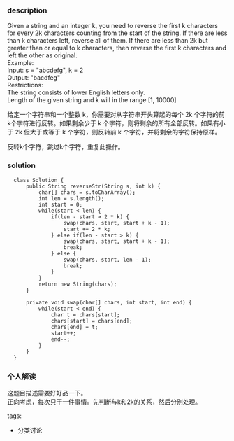 ### description    
    
  Given a string and an integer k, you need to reverse the first k characters for every 2k characters counting from the start of the string. If there are less than k characters left, reverse all of them. If there are less than 2k but greater than or equal to k characters, then reverse the first k characters and left the other as original.  
  Example:  
  Input: s = "abcdefg", k = 2  
  Output: "bacdfeg"  
  Restrictions:  
  The string consists of lower English letters only.  
  Length of the given string and k will in the range [1, 10000]  
    
  给定一个字符串和一个整数 k，你需要对从字符串开头算起的每个 2k 个字符的前k个字符进行反转。如果剩余少于 k 个字符，则将剩余的所有全部反转。如果有小于 2k 但大于或等于 k 个字符，则反转前 k 个字符，并将剩余的字符保持原样。  
    
  反转k个字符，跳过k个字符，重复此操作。  
    
### solution    
```    
  class Solution {  
      public String reverseStr(String s, int k) {  
          char[] chars = s.toCharArray();  
          int len = s.length();  
          int start = 0;  
          while(start < len) {  
              if(len - start > 2 * k) {  
                  swap(chars, start, start + k - 1);  
                  start += 2 * k;  
              } else if(len - start > k) {  
                  swap(chars, start, start + k - 1);  
                  break;  
              } else {  
                  swap(chars, start, len - 1);  
                  break;  
              }  
          }  
          return new String(chars);  
      }  
        
      private void swap(char[] chars, int start, int end) {  
          while(start < end) {  
              char t = chars[start];  
              chars[start] = chars[end];  
              chars[end] = t;  
              start++;  
              end--;  
          }  
      }  
  }  
```    
    
### 个人解读    
  这题目描述需要好好品一下。  
  正向考虑，每次只干一件事情。先判断与k和2k的关系，然后分别处理。  
    
tags:    
  -  分类讨论  

